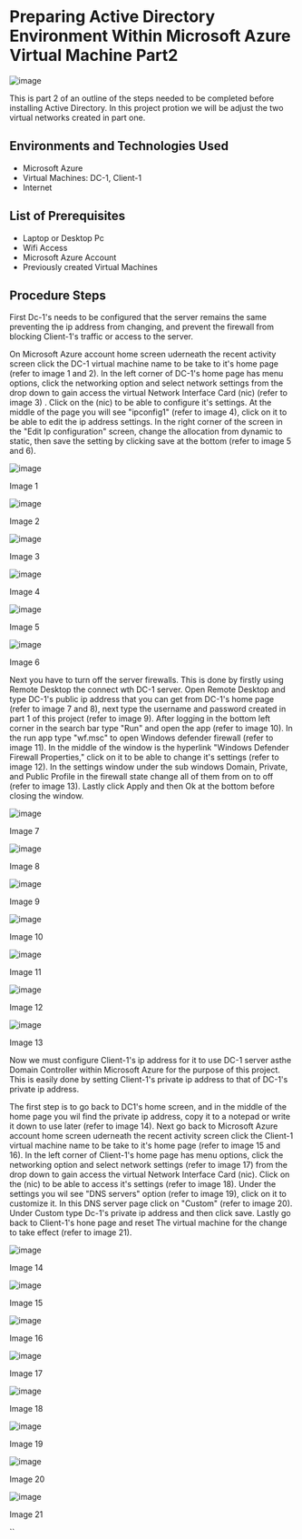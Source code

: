 # Preparing Active Directory Environment Within Microsoft Azure Virtual Machine Part2
![image](https://github.com/user-attachments/assets/e4f41676-9505-49cf-82a1-c1ad2d5cf390)



This is part 2 of an outline of the steps needed to be completed before installing Active Directory. In this project protion we will be adjust the two virtual networks created in part one.<br />


<h2>Environments and Technologies Used</h2>

- Microsoft Azure
- Virtual Machines: DC-1, Client-1
- Internet 

<h2>List of Prerequisites</h2>

- Laptop or Desktop Pc                                                                                                                                 
- Wifi Access
- Microsoft Azure Account
- Previously created Virtual Machines

<h2>Procedure Steps</h2>

First Dc-1's needs to be configured that the server remains the same preventing the ip address from changing, and prevent the firewall from blocking Client-1's traffic or access to the server.
<p>
</p>
On Microsoft Azure account home screen uderneath the recent activity screen click the DC-1 virtual machine name to be take to it's home page (refer to image 1 and 2). In the left corner of DC-1's home page has menu options, click the networking option and select network settings from the drop down to gain access the virtual Network Interface Card (nic) (refer to image 3) . Click on the (nic) to be able to configure it's settings. At the middle of the page you will see "ipconfig1" (refer to image 4), click on it to be able to edit the ip address settings. In the right corner of the screen in the "Edit Ip configuration" screen, change the allocation from dynamic to static, then save the setting by clicking save at the bottom (refer to image 5 and 6).

![image](https://github.com/user-attachments/assets/7eb4dcf8-8ffc-4136-a95a-c98148a6832a)
<p>Image 1
</p>

![image](https://github.com/user-attachments/assets/21fa6642-f1d3-480d-affa-cbe592c51bd6)
<p>Image 2
</p>

![image](https://github.com/user-attachments/assets/e96c9b3a-6a53-4fb7-bc8d-d4e510c3a847)
<p>Image 3
</p>

![image](https://github.com/user-attachments/assets/88e1d076-7f11-48f7-831d-3f342199cd67)
<p>Image 4
</p>

![image](https://github.com/user-attachments/assets/bb30ac61-f532-4f04-b749-33b4ce666984)
<p>Image 5
</p>

![image](https://github.com/user-attachments/assets/16121a5d-9295-4017-8a72-5f3b5d59396e)
<p>Image 6
</p>


Next you have to turn off the server firewalls. This is done by firstly using Remote Desktop the connect wth DC-1 server. Open Remote Desktop and type DC-1's public ip address that you can get from DC-1's home page (refer to image 7 and 8), next type the username and password created in part 1 of this project (refer to image 9). After logging in the bottom left corner in the search bar type "Run" and open the app (refer to image 10). In the run app type "wf.msc" to open Windows defender firewall (refer to image 11). In the middle of the window is the hyperlink "Windows Defender Firewall Properties," click on it to be able to change it's settings (refer to image 12). In the settings window under the sub windows Domain, Private, and Public Profile in the firewall state change all of them from on to off (refer to image 13). Lastly click Apply and then Ok at the bottom before closing the window.


![image](https://github.com/user-attachments/assets/9ac13ad0-fd9f-454e-af8c-c8e791bc46e2)
<p>Image 7
</p>

![image](https://github.com/user-attachments/assets/cfaeddd9-9db6-4a54-b129-884bc1c96f7f)
<p>Image 8
</p>

![image](https://github.com/user-attachments/assets/6f520bc1-b1be-49e5-ad48-9f1fd051df89)
<p>Image 9
</p>

![image](https://github.com/user-attachments/assets/56c8987b-6f61-4eaa-90f8-536b9b8a06cb)
<p>Image 10
</p>

![image](https://github.com/user-attachments/assets/636cb1d7-e2d5-43bb-b875-598f5e458811)
<p>Image 11
</p>

![image](https://github.com/user-attachments/assets/a7a5f790-dc4a-45ca-8d66-8fef150746c5)
<p>Image 12
</p>

![image](https://github.com/user-attachments/assets/998f8829-67f0-4f88-91aa-6aa6c0633b13)
<p>Image 13
</p>
<p>
</p>
Now we must configure Client-1's ip address for it to use DC-1 server asthe Domain Controller within Microsoft Azure for the purpose of this project. This is easily done by setting Client-1's private ip address to that of DC-1's private ip address.
<p>
</p>
The first step is to go back to DC1's home screen, and in the middle of the home page you wil find the private ip address, copy it to a notepad or write it down to use later (refer to image 14). Next go back to Microsoft Azure account home screen uderneath the recent activity screen click the Client-1 virtual machine name to be take to it's home page (refer to image 15 and 16). In the left corner of Client-1's home page has menu options, click the networking option and select network settings (refer to image 17) from the drop down to gain access the virtual Network Interface Card (nic). Click on the (nic) to be able to access it's settings (refer to image 18). Under the settings you wil see "DNS servers" option (refer to image 19), click on it to customize it. In this DNS server page click on "Custom" (refer to image 20). Under Custom type Dc-1's private ip address and then click save. Lastly go back to Client-1's hone page and reset The virtual machine for the change to take effect (refer to image 21). 


![image](https://github.com/user-attachments/assets/9fcb6431-cfe4-46cd-b635-a6fd7d88c31b)
<p>Image 14
</p>

![image](https://github.com/user-attachments/assets/7f64e20f-8cea-4c45-9d7a-b1cd25f7846a)
<p>Image 15
</p>

![image](https://github.com/user-attachments/assets/234e4879-98f3-4b4c-9fd0-7840fa9c7abe)
<p>Image 16
</p>

![image](https://github.com/user-attachments/assets/e803beb6-325b-4721-9e2f-86f9c1676396)
<p>Image 17
</p>

![image](https://github.com/user-attachments/assets/711711bd-310b-40f5-9c8a-8a180d002fe7)
<p>Image 18
</p>

![image](https://github.com/user-attachments/assets/e9aa5e23-6c74-4ffb-9337-2c5da41b924c)
<p>Image 19
</p>

![image](https://github.com/user-attachments/assets/4f157ce6-40c7-43a9-95ba-ec0a8b5ac634)
<p>Image 20
</p>

![image](https://github.com/user-attachments/assets/56ab2e2e-ec72-41ae-a028-3d1d685ed50e)
<p>Image 21
</p>



``

